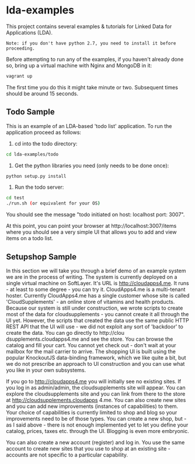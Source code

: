lda-examples
============

This project contains several examples &amp; tutorials for Linked Data for Applications (LDA).

`
Note: if you don't have python 2.7, you need to install it before proceeding.
`

Before attempting to run any of the examples, if you haven't already done so, 
bring up a virtual machine with Nginx and MongoDB in it:

```sh
vagrant up
```

The first time you do this it might take minute or two. Subsequent times should be around 15 seconds.

Todo Sample
-----------

This is an example of an LDA-based 'todo list' application. To run the application proceed as follows:

1. cd into the todo directory:
```sh
cd lda-examples/todo
```
1. Get the python libraries you need (only needs to be done once):
```sh
python setup.py install
```
1. Run the todo server:
```sh
cd test
./run.sh (or equivalent for your OS)
```
You should see the message "todo initiated on host: localhost port: 3007".

At this point, you can point your browser at http://localhost:3007/items where you should see a very
simple UI that allows you to add and view items on a todo list.

Setupshop Sample
----------------

In this section we will take you through a brief demo of an example system we are in the process of writing. The system is currently deployed on a single virtual machine on SoftLayer. It's URL is http://cloudapps4.me. It runs - at least to some degree - you can try it. CloudApps4.me is a multi-tenant hoster. Currently CloudApps4.me has a single customer whose site is called 'CloudSupplements' - an online store of vitamins and health products. Because our system is still under construction, we wrote scripts to create most of the data for cloudsupplements - you cannot create it all through the UI yet. However, the scripts that created the data use the same public HTTP REST API that the UI will use - we did not exploit any sort of 'backdoor' to create the data. You can go directly to http://clou dsupplements.cloudapps4.me and see the store. You can browse the catalog and fill your cart. You cannot yet check out - don't wait at your mailbox for the mail carrier to arrive. The shopping UI is built using the popular KnockoutJS data-binding framework, which we like quite a bit, but we do not prescribe an approach to UI construction and you can use what you like in your own subsystems.

If you go to http://cloudapps4.me you will initially see no existing sites. If you log in as admin/admin, the cloudsupplements site will appear. You can explore the cloudsupplements site and you can link from there to the store at http://cloudsupplements.cloudapps 4.me. You can also create new sites and you can add new improvements (instances of capabilities) to them. Your choice of capabilities is currently limited to shop and blog so your improvements need to be of those types. You can create a new shop, but - as I said above - there is not enough implemented yet to let you define your catalog, prices, taxes etc. through the UI. Blogging is even more embryonic.

You can also create a new account (register) and log in. You use the same account to create new sites that you use to shop at an existing site - accounts are not specific to a particular capability.
